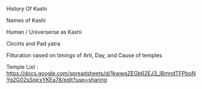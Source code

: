 History Of  Kashi

Names of Kashi

Human / Universerse as Kashi

Circirts and  Pad  yatra

Filturation vased on timings of Arti, Day, and Cause of temples


Temple List : https://docs.google.com/spreadsheets/d/1kwwqZEGb62EJ3_lBmndTFPboNYg2G02sSqirxYKEa78/edit?usp=sharing